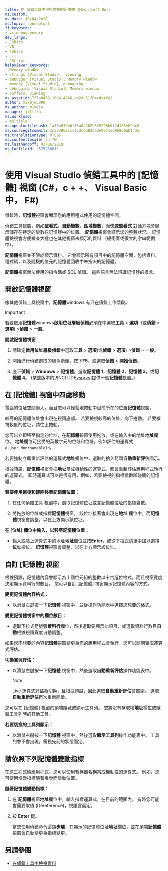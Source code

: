 ```yaml
---
title: 在 偵錯工具中檢視變數的記憶體 |Microsoft Docs
ms.custom: ''
ms.date: 10/04/2018
ms.topic: conceptual
f1_keywords:
- vs.debug.memory
dev_langs:
- CSharp
- VB
- FSharp
- C++
- JScript
helpviewer_keywords:
- Memory window
- strings [Visual Studio], viewing
- debugger [Visual Studio], Memory window
- memory [Visual Studio], debugging
- debugging [Visual Studio], Memory window
- buffers, viewing
ms.assetid: 7f7a0439-10e4-4966-bb2d-51f04cda4fe2
author: mikejo5000
ms.author: mikejo
manager: jillfra
ms.workload:
- multiple
ms.openlocfilehash: 1a35e679ebff8a0a262b329298b0f2d135eb9dc8
ms.sourcegitcommit: 3ca33862c1cfc3ccb83de3e95f1e69e860ab143a
ms.translationtype: MTE95
ms.contentlocale: zh-TW
ms.lasthandoff: 03/06/2019
ms.locfileid: "57526681"
---
```

# <a name="use-the-memory-windows-in-the-visual-studio-debugger-c-c-visual-basic-f"></a>使用 Visual Studio 偵錯工具中的 [記憶體] 視窗 (C#，c + +、 Visual Basic 中， F#)

偵錯時，**記憶體**視窗會顯示您的應用程式使用的記憶體空間。

偵錯工具視窗，例如**監看式**，**自動變數**，**區域變數**，而**快速監看式** 對話方塊會顯示儲存在特定的變數在記憶體中的位置。 **記憶體**視窗會顯示您的整體狀況。 記憶體檢視會方便檢查大批也在其他視窗未顯示的資料 （緩衝區或很大的字串範例中）。

**記憶體**視窗並不限於顯示資料。 它會顯示所有項目中的記憶體空間，包括資料、 程式碼，以及隨機的位元的記憶體回收中未指派的記憶體。

**記憶體**視窗無法使用的指令碼或 SQL 偵錯。 這些語言無法辨識記憶體的概念。

## <a name="open-a-memory-window"></a>開啟記憶體視窗

像其他偵錯工具視窗中，**記憶體**windows 有只在偵錯工作階段。

>[!IMPORTANT]
>若要啟用**記憶體**windows**啟用位址層級偵錯**必須在中選取**工具** > **選項**（或**偵錯** > **選項**) >**偵錯** > **一般**。

**開啟記憶體視窗**

1. 請確定**啟用位址層級偵錯**中選取**工具** > **選項**(或**偵錯** > **選項**) >**偵錯** > **一般**。

1. 開始進行偵錯選取的綠色箭頭，按下**F5**，或選取**偵錯** > **開始偵錯**。

2. 底下**偵錯** > **Windows** > **記憶體**，選取**記憶體 1**，**記憶體 2**，**記憶體 3**，或**記憶體 4**。 (某些版本的[!INCLUDE[vsprvs](../code-quality/includes/vsprvs_md.md)]提供一個**記憶體**視窗。)

## <a name="move-around-in-the-memory-window"></a>在 [記憶體] 視窗中四處移動

電腦的位址空間過大，而且您可以輕鬆地捲動中目前所在的位置**記憶體**視窗。

較高的記憶體位址會出現在視窗底部。 若要檢視較高的位址，向下捲動。 若要檢視較低的位址，請往上捲動。

您可以立即移至指定的位址，在**記憶體**視窗使用拖放，或在輸入中的地址**地址**欄位。 **地址**欄位可接受的英數字元的位址和位址，例如評估的運算式`e.User.NonroamableId`。

若要強制立即重新評估的運算式**地址**欄位中，選取的捨入箭頭**自動重新評估**圖示。

根據預設，**記憶體**視窗會把**地址**當成機動性的運算式，都會重新評估應用程式執行的運算式。 即時運算式可以是很有用，例如，若要檢視的指標變數所碰觸的記憶體。

**若要使用拖曳和卸除移至記憶體位置：**

1. 在任何偵錯工具 視窗中，選取記憶體位址或含記憶體位址的指標變數。

2. 將拖放的位址或指標**記憶體**視窗。 該位址接著會出現在**地址** 欄位中，而**記憶體**視窗會調整，以在上方顯示該位址。

**在 [位址] 欄位中輸入，以移至記憶體位置：**

- 輸入或貼上運算式中的地址**地址**欄位並按**Enter**，或從下拉式清單中加以選擇**位址**欄位。 **記憶體**視窗會調整，以在上方顯示該位址。

## <a name="customize-the-memory-window"></a>自訂 [記憶體] 視窗

根據預設，記憶體內容會顯示為 1 個位元組的整數以十六進位格式，而且視窗寬度決定顯示資料行的數目。 您可以自訂 [記憶體] 視窗顯示記憶體內容的方式。

**變更記憶體內容格式：**

-  以滑鼠右鍵按一下**記憶體** 視窗中，並從操作功能表中選擇您想要的格式。

**變更記憶體視窗中的欄位數目：**

- 選取下拉式箭號旁**資料行**欄位，然後選取要顯示此項目，或選取資料行數目**自動**根據視窗寬度自動調整。

如果您不想要的內容**記憶體**視窗變更為您的應用程式會執行，您可以關閉實況運算式評估。

**切換實況評估：**

- 以滑鼠右鍵按一下**記憶體** 視窗中，然後選取**自動重新評估**操作功能表中。

  >[!NOTE]
  >Live 運算式評估為切換，且根據預設，因此選取**自動重新評估**會關閉。 選取**自動重新評估**再次重新開啟。

您可以在 [記憶體] 視窗的頂端隱藏或顯示工具列。 您將沒有存取權**地址**欄位或隱藏工具列時的其他工具。

**若要切換的工具列顯示：**

- 以滑鼠右鍵按一下**記憶體** 視窗中，然後選取**顯示工具列**操作功能表中。 工具列會不會出現，需視先前的狀態而定。

## <a name="follow-a-pointer-through-memory"></a>請依照下列記憶體變動指標

在原生程式碼應用程式，您可以使用暫存器名稱當成機動性的運算式。 例如，您可使用堆疊指標隨著堆疊而變動位置。

**隨著記憶體變動指標：**

1. 在 **記憶體**視窗**地址**欄位中，輸入指標運算式，在目前的範圍內。 有時您可能會需要取值 (Dereference)，視語言而定。

2. 按 **Enter** 鍵。

   當您使用偵錯命令這類**步驟**，在顯示的記憶體位址**地址**欄位，並在頂端**記憶體**視窗會自動變更為指標變更。

## <a name="see-also"></a>另請參閱
- [在偵錯工具中檢視資料](../debugger/viewing-data-in-the-debugger.md)